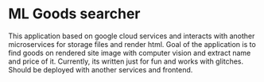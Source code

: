 # ML Goods searcher

This application based on google cloud services and interacts with another microservices for storage files and render html.
Goal of the application is to find goods on rendered site image with computer vision and extract name and price of it.
Currently, its written just for fun and works with glitches. Should be deployed with another services and frontend.
